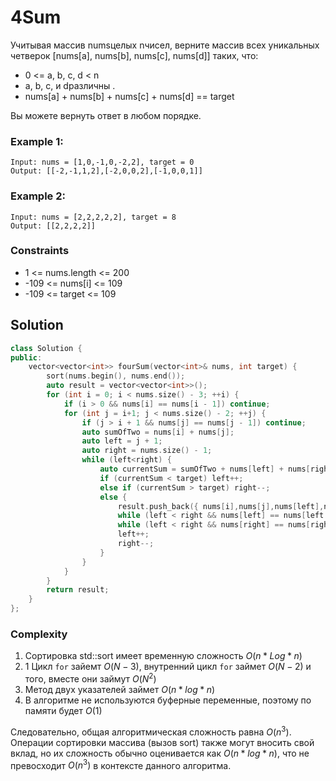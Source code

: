 # 4Sum
Учитывая массив numsцелых nчисел, верните массив всех уникальных четверок [nums[a], nums[b], nums[c], nums[d]] таких, что:

* 0 <= a, b, c, d < n
* a, b, c, и dразличны .
* nums[a] + nums[b] + nums[c] + nums[d] == target
  
Вы можете вернуть ответ в любом порядке.

### Example 1:
```
Input: nums = [1,0,-1,0,-2,2], target = 0
Output: [[-2,-1,1,2],[-2,0,0,2],[-1,0,0,1]]
```
### Example 2:
```
Input: nums = [2,2,2,2,2], target = 8
Output: [[2,2,2,2]]
```
### Constraints
* 1 <= nums.length <= 200
* -109 <= nums[i] <= 109
* -109 <= target <= 109

## Solution

```cpp
class Solution {
public:
    vector<vector<int>> fourSum(vector<int>& nums, int target) {
        sort(nums.begin(), nums.end());
        auto result = vector<vector<int>>();
        for (int i = 0; i < nums.size() - 3; ++i) {
            if (i > 0 && nums[i] == nums[i - 1]) continue; 
            for (int j = i+1; j < nums.size() - 2; ++j) {
                if (j > i + 1 && nums[j] == nums[j - 1]) continue;
                auto sumOfTwo = nums[i] + nums[j];
                auto left = j + 1;
                auto right = nums.size() - 1;
                while (left<right) {
                    auto currentSum = sumOfTwo + nums[left] + nums[right];
                    if (currentSum < target) left++; 
                    else if (currentSum > target) right--;
                    else {
                        result.push_back({ nums[i],nums[j],nums[left],nums[right] });
                        while (left < right && nums[left] == nums[left + 1]) left++;
                        while (left < right && nums[right] == nums[right - 1]) right--;
                        left++;
                        right--;
                    }
                }
            }
        }
        return result;
    }
};
```
### Complexity
1. Сортировка std::sort имеет временную сложность $`O(n*Log*n)`$
2. 1 Цикл ```for``` зайемт $`O(N-3)`$, внутренний цикл ```for``` займет $`O(N-2)`$ и того, вместе они займут $`O(N^2)`$
3. Метод двух указателей займет $`O(n * log * n)`$
4. В алгоритме не используются буферные переменные, поэтому по памяти будет $`O(1)`$

Следовательно, общая алгоритмическая сложность равна $`O(n^3)`$. Операции сортировки массива (вызов sort) также могут вносить свой вклад, но их сложность обычно оценивается как $`O(n * log * n)`$, что не превосходит $`O(n^3)`$ в контексте данного алгоритма.
